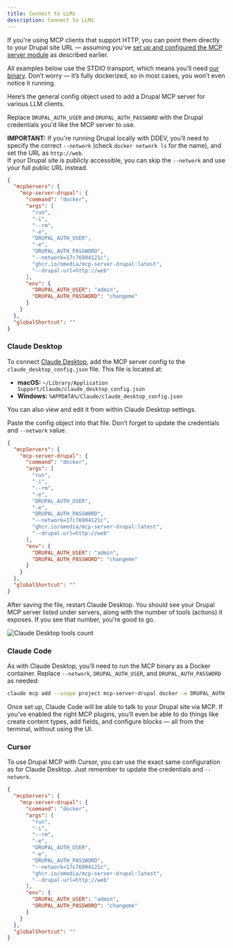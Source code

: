 ```yaml
---
title: Connect to LLMs
description: Connect to LLMs
---
```


If you're using MCP clients that support HTTP, you can point them directly to your Drupal site URL — assuming you've [set up and configured the MCP server module](/en/mcp-server/setup-configure/) as described earlier.

All examples below use the STDIO transport, which means you’ll need [our binary](/en/developers/stdio-binary/). Don’t worry — it’s fully dockerized, so in most cases, you won’t even notice it running.

Here’s the general config object used to add a Drupal MCP server for various LLM clients.

Replace `DRUPAL_AUTH_USER` and `DRUPAL_AUTH_PASSWORD` with the Drupal credentials you'd like the MCP server to use.

**IMPORTANT:** If you're running Drupal locally with DDEV, you’ll need to specify the correct `--network` (check `docker network ls` for the name), and set the URL as `http://web`.  
If your Drupal site is publicly accessible, you can skip the `--network` and use your full public URL instead.

```json
{
  "mcpServers": {
    "mcp-server-drupal": {
      "command": "docker",
      "args": [
        "run",
        "-i",
        "--rm",
        "-e",
        "DRUPAL_AUTH_USER",
        "-e",
        "DRUPAL_AUTH_PASSWORD",
        "--network=17c76994121c",
        "ghcr.io/omedia/mcp-server-drupal:latest",
        "--drupal-url=http://web"
      ],
      "env": {
        "DRUPAL_AUTH_USER": "admin",
        "DRUPAL_AUTH_PASSWORD": "changeme"
      }
    }
  },
  "globalShortcut": ""
}
```

### Claude Desktop

To connect [Claude Desktop](https://claude.ai/download), add the MCP server config to the `claude_desktop_config.json` file. This file is located at:

- **macOS:** `~/Library/Application Support/Claude/claude_desktop_config.json`
- **Windows:** `%APPDATA%/Claude/claude_desktop_config.json`

You can also view and edit it from within Claude Desktop settings.

Paste the config object into that file. Don’t forget to update the credentials and `--network` value.

```json
{
  "mcpServers": {
    "mcp-server-drupal": {
      "command": "docker",
      "args": [
        "run",
        "-i",
        "--rm",
        "-e",
        "DRUPAL_AUTH_USER",
        "-e",
        "DRUPAL_AUTH_PASSWORD",
        "--network=17c76994121c",
        "ghcr.io/omedia/mcp-server-drupal:latest",
        "--drupal-url=http://web"
      ],
      "env": {
        "DRUPAL_AUTH_USER": "admin",
        "DRUPAL_AUTH_PASSWORD": "changeme"
      }
    }
  },
  "globalShortcut": ""
}
```

After saving the file, restart Claude Desktop. You should see your Drupal MCP server listed under servers, along with the number of tools (actions) it exposes. If you see that number, you're good to go.

![Claude Desktop tools count](/images/claude-tools.png)

### Claude Code

As with Claude Desktop, you’ll need to run the MCP binary as a Docker container. Replace `--network`, `DRUPAL_AUTH_USER`, and `DRUPAL_AUTH_PASSWORD` as needed:

```bash
claude mcp add --scope project mcp-server-drupal docker -e DRUPAL_AUTH_USER=admin -e DRUPAL_AUTH_PASSWORD=changeme -- run -i --rm -e DRUPAL_AUTH_USER -e DRUPAL_AUTH_PASSWORD --network=1bca71ea7302 ghcr.io/omedia/mcp-server-drupal:latest --drupal-url=http://web
```

Once set up, Claude Code will be able to talk to your Drupal site via MCP. If you’ve enabled the right MCP plugins, you’ll even be able to do things like create content types, add fields, and configure blocks — all from the terminal, without using the UI.

### Cursor

To use Drupal MCP with Cursor, you can use the exact same configuration as for Claude Desktop. Just remember to update the credentials and `--network`.

```json
{
  "mcpServers": {
    "mcp-server-drupal": {
      "command": "docker",
      "args": [
        "run",
        "-i",
        "--rm",
        "-e",
        "DRUPAL_AUTH_USER",
        "-e",
        "DRUPAL_AUTH_PASSWORD",
        "--network=17c76994121c",
        "ghcr.io/omedia/mcp-server-drupal:latest",
        "--drupal-url=http://web"
      ],
      "env": {
        "DRUPAL_AUTH_USER": "admin",
        "DRUPAL_AUTH_PASSWORD": "changeme"
      }
    }
  },
  "globalShortcut": ""
}
```